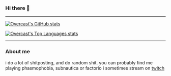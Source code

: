 ### Hi there 👋
---

[![Overcast's GitHub stats](https://github-readme-stats.vercel.app/api?username=overcast-gaming&theme=dark)](https://github.com/anuraghazra/github-readme-stats)

[![Overcast's Top Languages stats](https://github-readme-stats.vercel.app/api/top-langs/?username=overcast-gaming&theme=dark&layout=compact)](https://github.com/anuraghazra/github-readme-stats)

---
### About me
i do a lot of shitposting, and do random shit. you can probably find me playing phasmophobia, subnautica or factorio
i sometimes stream on [twitch](https://twitch.tv/fakeovercast)
